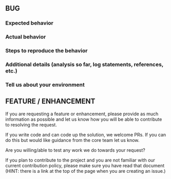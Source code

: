 ## BUG

### Expected behavior


### Actual behavior


### Steps to reproduce the behavior


### Additional details (analysis so far, log statements, references, etc.)


### Tell us about your environment



## FEATURE / ENHANCEMENT

If you are requesting a feature or enhancement, please provide as much information as
possible and let us know how you will be able to contribute to resolving the request.

If you write code and can code up the solution, we welcome PRs. If you can do this but
would like guidance from the core team let us know.

Are you willing/able to test any work we do towards your request?

If you plan to contribute to the project and you are not familiar with our current
contribution policy, please make sure you have read that document (HINT: there is
a link at the top of the page when you are creating an issue.)
